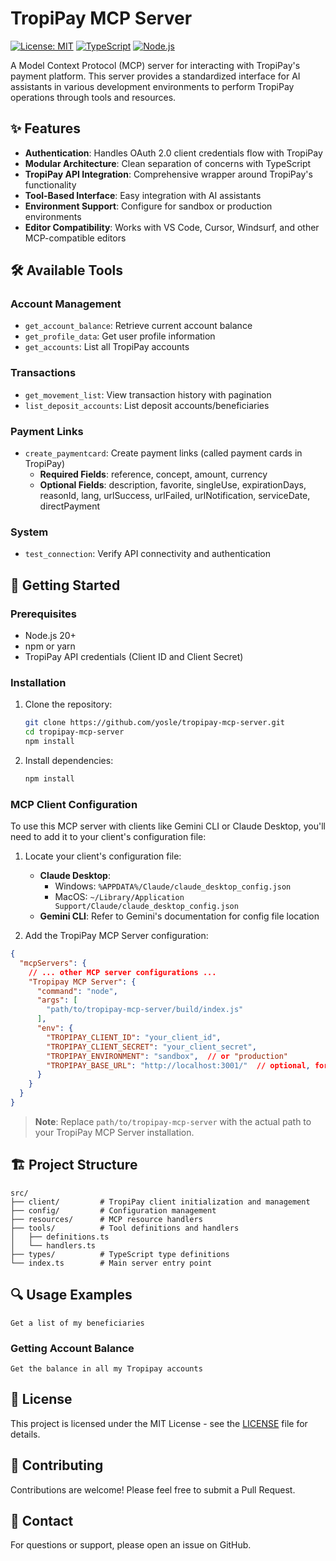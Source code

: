 # TropiPay MCP Server

[![License: MIT](https://img.shields.io/badge/License-MIT-yellow.svg)](https://opensource.org/licenses/MIT)
[![TypeScript](https://img.shields.io/badge/TypeScript-007ACC?logo=typescript&logoColor=white)](https://www.typescriptlang.org/)
[![Node.js](https://img.shields.io/badge/Node.js-43853D?logo=node.js&logoColor=white)](https://nodejs.org/)

A Model Context Protocol (MCP) server for interacting with TropiPay's payment platform. This server provides a standardized interface for AI assistants in various development environments to perform TropiPay operations through tools and resources.

## ✨ Features

- **Authentication**: Handles OAuth 2.0 client credentials flow with TropiPay
- **Modular Architecture**: Clean separation of concerns with TypeScript
- **TropiPay API Integration**: Comprehensive wrapper around TropiPay's functionality
- **Tool-Based Interface**: Easy integration with AI assistants
- **Environment Support**: Configure for sandbox or production environments
- **Editor Compatibility**: Works with VS Code, Cursor, Windsurf, and other MCP-compatible editors

## 🛠️ Available Tools

### Account Management
- `get_account_balance`: Retrieve current account balance
- `get_profile_data`: Get user profile information
- `get_accounts`: List all TropiPay accounts

### Transactions
- `get_movement_list`: View transaction history with pagination
- `list_deposit_accounts`: List deposit accounts/beneficiaries

### Payment Links
- `create_paymentcard`: Create payment links (called payment cards in TropiPay)
  - **Required Fields**: reference, concept, amount, currency
  - **Optional Fields**: description, favorite, singleUse, expirationDays, reasonId, lang, urlSuccess, urlFailed, urlNotification, serviceDate, directPayment

### System
- `test_connection`: Verify API connectivity and authentication

## 🚀 Getting Started

### Prerequisites

- Node.js 20+
- npm or yarn
- TropiPay API credentials (Client ID and Client Secret)

### Installation

1. Clone the repository:
   ```bash
   git clone https://github.com/yosle/tropipay-mcp-server.git
   cd tropipay-mcp-server
   npm install
   ```

2. Install dependencies:
   ```bash
   npm install
   ```

### MCP Client Configuration

To use this MCP server with clients like Gemini CLI or Claude Desktop, you'll need to add it to your client's configuration file:

1. Locate your client's configuration file:
   - **Claude Desktop**: 
     - Windows: `%APPDATA%/Claude/claude_desktop_config.json`
     - MacOS: `~/Library/Application Support/Claude/claude_desktop_config.json`
   - **Gemini CLI**: Refer to Gemini's documentation for config file location

2. Add the TropiPay MCP Server configuration:

```json
{
  "mcpServers": {
    // ... other MCP server configurations ...
    "Tropipay MCP Server": {
      "command": "node",
      "args": [
        "path/to/tropipay-mcp-server/build/index.js"
      ],
      "env": {
        "TROPIPAY_CLIENT_ID": "your_client_id",
        "TROPIPAY_CLIENT_SECRET": "your_client_secret",
        "TROPIPAY_ENVIRONMENT": "sandbox",  // or "production"
        "TROPIPAY_BASE_URL": "http://localhost:3001/"  // optional, for local development
      }
    }
  }
}
```

> **Note**: Replace `path/to/tropipay-mcp-server` with the actual path to your TropiPay MCP Server installation.

## 🏗️ Project Structure

```
src/
├── client/         # TropiPay client initialization and management
├── config/         # Configuration management
├── resources/      # MCP resource handlers
├── tools/          # Tool definitions and handlers
│   ├── definitions.ts
│   └── handlers.ts
├── types/          # TypeScript type definitions
└── index.ts        # Main server entry point
```

## 🔍 Usage Examples
```prompt
Get a list of my beneficiaries 
```

### Getting Account Balance

```
Get the balance in all my Tropipay accounts 
```

## 📝 License

This project is licensed under the MIT License - see the [LICENSE](LICENSE) file for details.

## 🤝 Contributing

Contributions are welcome! Please feel free to submit a Pull Request.

## 📧 Contact

For questions or support, please open an issue on GitHub.
